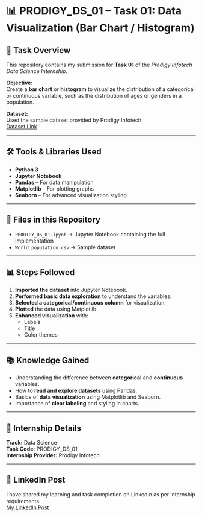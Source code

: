 # 📊 PRODIGY_DS_01 – Task 01: Data Visualization (Bar Chart / Histogram)

## 📌 Task Overview
This repository contains my submission for **Task 01** of the *Prodigy Infotech Data Science Internship*.

**Objective:**  
Create a **bar chart** or **histogram** to visualize the distribution of a categorical or continuous variable, such as the distribution of ages or genders in a population.

**Dataset:**  
Used the sample dataset provided by Prodigy Infotech.  
[Dataset Link](https://github.com/Prodigy-InfoTech/data-science-datasets/tree/main/Task%201)

---

## 🛠️ Tools & Libraries Used
- **Python 3**
- **Jupyter Notebook**
- **Pandas** – For data manipulation
- **Matplotlib** – For plotting graphs
- **Seaborn** – For advanced visualization styling

---

## 📂 Files in this Repository
- `PRODIGY_DS_01.ipynb` → Jupyter Notebook containing the full implementation
- `World_population.csv` → Sample dataset 

---

## 📊 Steps Followed
1. **Imported the dataset** into Jupyter Notebook.
2. **Performed basic data exploration** to understand the variables.
3. **Selected a categorical/continuous column** for visualization.
4. **Plotted** the data using Matplotlib.
5. **Enhanced visualization** with:
   - Labels
   - Title
   - Color themes

---

## 📚 Knowledge Gained
- Understanding the difference between **categorical** and **continuous** variables.
- How to **read and explore datasets** using Pandas.
- Basics of **data visualization** using Matplotlib and Seaborn.
- Importance of **clear labeling** and styling in charts.

---

## 📢 Internship Details
**Track:** Data Science  
**Task Code:** PRODIGY_DS_01  
**Internship Provider:** Prodigy Infotech  

---

## 🔗 LinkedIn Post
I have shared my learning and task completion on LinkedIn as per internship requirements.  
[My LinkedIn Post](https://www.linkedin.com/posts/d2kshh_prodigyinfotech-datascience-internship-activity-7361421547443564544-kRNs?utm_source=share&utm_medium=member_desktop&rcm=ACoAAD5gf3wByMGRHoTY6uaVNeQ_XY5voWSA9wo)
